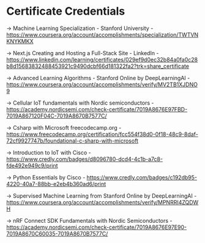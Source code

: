 <h1> Certificate Credentials </h1>

-> Machine Learning Specialization - Stanford University - https://www.coursera.org/account/accomplishments/specialization/TWTVNKNYKMKX

-> Next.js Creating and Hosting a Full-Stack Site - LinkedIn - https://www.linkedin.com/learning/certificates/029ef9d0ec32b84a0fa0c28b8d15683832488453921c9490dcbf66d181322fa2?trk=share_certificate

-> Advanced Learning Algorithms - Stanford Online by DeepLearningAI - https://www.coursera.org/account/accomplishments/verify/MV2TB1XJDNO9

-> Cellular IoT fundamentals with Nordic semiconductors - https://academy.nordicsemi.com/check-certificate/7019A8676E97FBD-7019A867120F04C-7019A8670B7577C/

-> Csharp with Microsoft freecodecamp.org -  https://www.freecodecamp.org/certification/fcc554f38d0-0f18-48c9-8daf-72cf9927747b/foundational-c-sharp-with-microsoft

-> Introduction to IoT with Cisco - https://www.credly.com/badges/d8096780-dcd4-4c1b-a7c8-fde492e949c9/print

-> Python Essentials by Cisco - https://www.credly.com/badges/c192db95-4220-40a7-88bb-e2eb4b360ad6/print

-> Supervised Machine Learning from Stanford Online by DeepLearningAI - https://www.coursera.org/account/accomplishments/verify/MPNRRI4ZQDWH

-> nRF Connect SDK Fundamentals with Nordic Semiconductors - https://academy.nordicsemi.com/check-certificate/7019A8676E97E90-7019A8670C60035-7019A8670B7577C/
